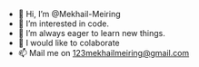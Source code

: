 - 👋 Hi, I’m @Mekhail-Meiring
- 👀 I’m interested in code.
- 🌱 I’m always eager to learn new things.
- 💞️ I would like to colaborate 
- 📫 Mail me on 123mekhailmeiring@gmail.com

<!---
Mekhail-Meiring/Mekhail-Meiring is a ✨ special ✨ repository because its `README.md` (this file) appears on your GitHub profile.
You can click the Preview link to take a look at your changes.
--->
